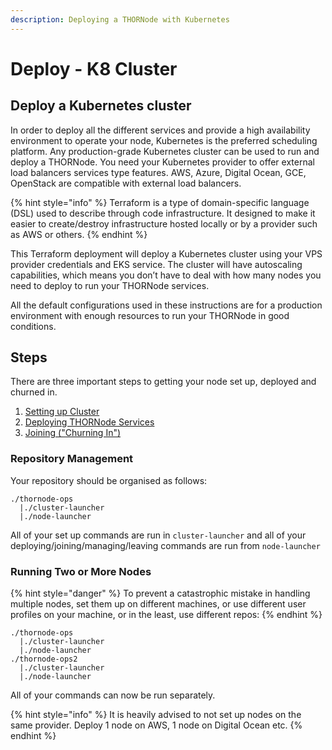 ```yaml
---
description: Deploying a THORNode with Kubernetes
---
```


# Deploy - K8 Cluster

## **Deploy a Kubernetes cluster**

In order to deploy all the different services and provide a high availability environment to operate your node, Kubernetes is the preferred scheduling platform. Any production-grade Kubernetes cluster can be used to run and deploy a THORNode. You need your Kubernetes provider to offer external load balancers services type features. AWS, Azure, Digital Ocean, GCE, OpenStack are compatible with external load balancers.

{% hint style="info" %}
Terraform is a type of domain-specific language \(DSL\) used to describe through code infrastructure. It designed to make it easier to create/destroy infrastructure hosted locally or by a provider such as AWS or others.
{% endhint %}

This Terraform deployment will deploy a Kubernetes cluster using your VPS provider credentials and EKS service. The cluster will have autoscaling capabilities, which means you don’t have to deal with how many nodes you need to deploy to run your THORNode services.

All the default configurations used in these instructions are for a production environment with enough resources to run your THORNode in good conditions.

## Steps

There are three important steps to getting your node set up, deployed and churned in. 

1. [Setting up Cluster](setup.md)
2. [Deploying THORNode Services](deploying.md)
3. [Joining \("Churning In"\)](../joining.md)

### Repository Management

Your repository should be organised as follows:

```text
./thornode-ops
  |./cluster-launcher
  |./node-launcher
```

All of your set up commands are run in `cluster-launcher` and all of your deploying/joining/managing/leaving commands are run from `node-launcher`

### Running Two or More Nodes

{% hint style="danger" %}
To prevent a catastrophic mistake in handling multiple nodes, set them up on different machines, or use different user profiles on your machine, or in the least, use different repos:
{% endhint %}

```text
./thornode-ops
  |./cluster-launcher
  |./node-launcher
./thornode-ops2
  |./cluster-launcher
  |./node-launcher
```

All of your commands can now be run separately. 

{% hint style="info" %}
It is heavily advised to not set up nodes on the same provider. Deploy 1 node on AWS, 1 node on Digital Ocean etc. 
{% endhint %}

